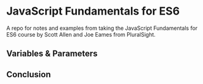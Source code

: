 # JavaScript Fundamentals for ES6

A repo for notes and examples from taking the JavaScript Fundamentals for ES6 course by Scott Allen and Joe Eames from PluralSight.

## Variables & Parameters

## Conclusion


